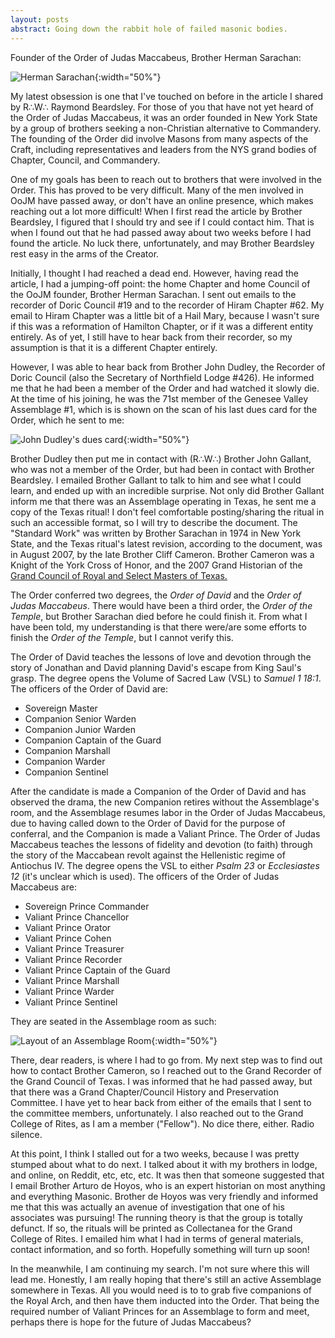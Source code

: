 ```yaml
---
layout: posts
abstract: Going down the rabbit hole of failed masonic bodies.
---
```

[sarachan]: /images/2017-02-20-the-quest-for-judas-maccabeus-sarachan.jpg#center
[layout]: /images/2017-02-20-the-quest-for-judas-maccabeus-layout.PNG#center
[dues card]: /images/2017-02-20-the-quest-for-judas-maccabeus-dues-card.PNG#center

Founder of the Order of Judas Maccabeus, Brother Herman Sarachan:

![Herman Sarachan][sarachan]{:width="50%"}

My latest obsession is one that I've touched on before in the article I shared by R∴W∴ Raymond Beardsley. For those of you that have not yet heard of the Order of Judas Maccabeus, it was an order founded in New York State by a group of brothers seeking a non-Christian alternative to Commandery. The founding of the Order did involve Masons from many aspects of the Craft, including representatives and leaders from the NYS grand bodies of Chapter, Council, and Commandery.

One of my goals has been to reach out to brothers that were involved in the Order. This has proved to be very difficult. Many of the men involved in OoJM have passed away, or don't have an online presence, which makes reaching out a lot more difficult! When I first read the article by Brother Beardsley, I figured that I should try and see if I could contact him. That is when I found out that he had passed away about two weeks before I had found the article. No luck there, unfortunately, and may Brother Beardsley rest easy in the arms of the Creator.

Initially, I thought I had reached a dead end. However, having read the article, I had a jumping-off point: the home Chapter and home Council of the OoJM founder, Brother Herman Sarachan. I sent out emails to the recorder of Doric Council #19 and to the recorder of Hiram Chapter #62. My email to Hiram Chapter was a little bit of a Hail Mary, because I wasn't sure if this was a reformation of Hamilton Chapter, or if it was a different entity entirely. As of yet, I still have to hear back from their recorder, so my assumption is that it is a different Chapter entirely.

However, I was able to hear back from Brother John Dudley, the Recorder of Doric Council (also the Secretary of Northfield Lodge #426). He informed me that he had been a member of the Order and had watched it slowly die. At the time of his joining, he was the 71st member of the Genesee Valley Assemblage #1, which is is shown on the scan of his last dues card for the Order, which he sent to me:

![John Dudley's dues card][dues card]{:width="50%"}

Brother Dudley then put me in contact with (R∴W∴) Brother John Gallant, who was not a member of the Order, but had been in contact with Brother Beardsley. I emailed Brother Gallant to talk to him and see what I could learn, and ended up with an incredible surprise. Not only did Brother Gallant inform me that there was an Assemblage operating in Texas, he sent me a copy of the Texas ritual! I don't feel comfortable posting/sharing the ritual in such an accessible format, so I will try to describe the document. The "Standard Work" was written by Brother Sarachan in 1974 in New York State, and the Texas ritual's latest revision, according to the document, was in August 2007, by the late Brother Cliff Cameron. Brother Cameron was a Knight of the York Cross of Honor, and the 2007 Grand Historian of the [Grand Council of Royal and Select Masters of Texas.](http://www.yorkritetexas.org/council/)

The Order conferred two degrees, the *Order of David* and the *Order of Judas Maccabeus*. There would have been a third order, the *Order of the Temple*, but Brother Sarachan died before he could finish it. From what I have been told, my understanding is that there were/are some efforts to finish the *Order of the Temple*, but I cannot verify this.

The Order of David teaches the lessons of love and devotion through the story of Jonathan and David planning David's escape from King Saul's grasp. The degree opens the Volume of Sacred Law (VSL) to *Samuel 1 18:1*. The officers of the Order of David are:
* Sovereign Master
* Companion Senior Warden
* Companion Junior Warden
* Companion Captain of the Guard
* Companion Marshall
* Companion Warder
* Companion Sentinel

After the candidate is made a Companion of the Order of David and has observed the drama, the new Companion retires without the Assemblage's room, and the Assemblage resumes labor in the Order of Judas Maccabeus, due to having called down to the Order of David for the purpose of conferral, and the Companion is made a Valiant Prince. The Order of Judas Maccabeus teaches the lessons of fidelity and devotion (to faith) through the story of the Maccabean revolt against the Hellenistic regime of Antiochus IV. The degree opens the VSL to either *Psalm 23* or *Ecclesiastes 12* (it's unclear which is used). The officers of the Order of Judas Maccabeus are:
* Sovereign Prince Commander
* Valiant Prince Chancellor
* Valiant Prince Orator
* Valiant Prince Cohen
* Valiant Prince Treasurer
* Valiant Prince Recorder
* Valiant Prince Captain of the Guard
* Valiant Prince Marshall
* Valiant Prince Warder
* Valiant Prince Sentinel

They are seated in the Assemblage room as such:

![Layout of an Assemblage Room][layout]{:width="50%"}

There, dear readers, is where I had to go from. My next step was to find out how to contact Brother Cameron, so I reached out to the Grand Recorder of the Grand Council of Texas. I was informed that he had passed away, but that there was a Grand Chapter/Council History and Preservation Committee. I have yet to hear back from either of the emails that I sent to the committee members, unfortunately. I also reached out to the Grand College of Rites, as I am a member ("Fellow"). No dice there, either. Radio silence.

At this point, I think I stalled out for a two weeks, because I was pretty stumped about what to do next. I talked about it with my brothers in lodge, and online, on Reddit, etc, etc, etc. It was then that someone suggested that I email Brother Arturo de Hoyos, who is an expert historian on most anything and everything Masonic. Brother de Hoyos was very friendly and informed me that this was actually an avenue of investigation that one of his associates was pursuing! The running theory is that the group is totally defunct. If so, the rituals will be printed as Collectanea for the Grand College of Rites. I emailed him what I had in terms of general materials, contact information, and so forth. Hopefully something will turn up soon!

In the meanwhile, I am continuing my search. I'm not sure where this will lead me. Honestly, I am really hoping that there's still an active Assemblage somewhere in Texas. All you would need is to to grab five companions of the Royal Arch, and then have them inducted into the Order. That being the required number of Valiant Princes for an Assemblage to form and meet, perhaps there is hope for the future of Judas Maccabeus?
